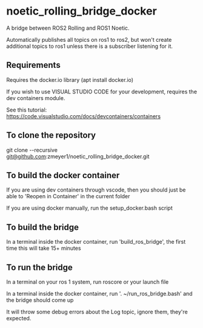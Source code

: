 # noetic_rolling_bridge_docker
A bridge between ROS2 Rolling and ROS1 Noetic. 

Automatically publishes all topics on ros1 to ros2, but won't create additional topics to ros1 unless there is a subscriber listening for it.

## Requirements
Requires the docker.io library (apt install docker.io)

If you wish to use VISUAL STUDIO CODE for your development, requires the dev containers module.
    
See this tutorial: https://code.visualstudio.com/docs/devcontainers/containers

## To clone the repository
git clone --recursive git@github.com:zmeyer1/noetic_rolling_bridge_docker.git

## To build the docker container
If you are using dev containers through vscode, then you should just be able to 'Reopen in Container' in the current folder

If you are using docker manually, run the setup_docker.bash script

## To build the bridge
In a terminal inside the docker container, run 'build_ros_bridge', the first time this will take 15+ minutes

## To run the bridge
In a terminal on your ros 1 system, run roscore or your launch file

In a terminal inside the docker container, run '. ~/run_ros_bridge.bash' and the bridge should come up

It will throw some debug errors about the Log topic, ignore them, they're expected.
